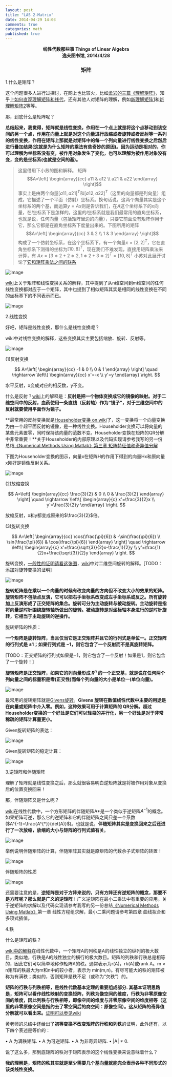 ```yaml
---
layout: post
title: "LAS 2-Matrix"
date: 2014-04-29 14:03
comments: true
categories: math
published: true
---
```


**<center>线性代数那些事 Things of Linear Algebra</center>**
**<center>逸夫图书馆, 2014/4/28</center>**

### <center>矩阵</center>

1.什么是矩阵？

这个问题很多人进行过探讨，在网上也比较火，比如[孟岩的三篇《理解矩阵》](http://blog.csdn.net/myan/article/details/647511)，知乎上[如何直观理解矩阵和线代](http://www.zhihu.com/question/21082351)，还有其他人对矩阵的理解，例如[新理解矩阵1](http://spaces.ac.cn/index.php/archives/1765/)和[新理解矩阵2](http://spaces.ac.cn/index.php/archives/1768/)等等。

那，到底什么是矩阵呢？

**总结起来，我觉得，矩阵就是线性变换，作用在一个点上就是将这个点移动到该空间的另一个点，作用在向量上就是对这个向量进行放缩或者旋转或者反射等一系列的线性变换，作用在矩阵上那就是对矩阵中的每一个列向量进行线性变换之后然后进行叠加结果(这就是为什么矩阵的乘法有些奇妙的原因)。因为运动是相对的，你可以理解为坐标系没有变，被作用对象发生了变化，也可以理解为被作用对象没有变，变的是坐标系(也就是空间的基)。**

> 这里借用下小苏的图和解释。
矩阵$$A=\left[ \begin{array}{cc} a11 & a12 \\ a21 & a22 \end{array} \right]$$
事实上是由两个向量$[a11,a21]^T$和$[a12,a22]^T$（这里的向量都是列向量）组成，它描述了一个平面（仿射）坐标系。换句话说，这两个向量其实是这个坐标系的两个基，而运算$y=Ax$则是告诉我们，在$A$这个坐标系下的$x$向量，在$I$坐标系下是怎样的。这里的$I$坐标系就是我们最常用的直角坐标系，也就是说，任何向量（包括矩阵里边的向量），只要它前面没有矩阵作用于它，那么它都是在直角坐标系下度量出来的。下图所用的矩阵$$A=\left[ \begin{array}{cc} 3 & 2 \\ 1 & 3 \end{array} \right]$$
构成了一个仿射坐标系，在这个坐标系下，有一个向量$x=[2,2]^T$，它在直角坐标系下测得的坐标为$[10,8]^T$，现在我们不难发现，直接用矩阵乘法来计算，有
$Ax=[3∗2+2∗2,1∗2+3∗2]^T=[10,8]^T$
小苏对此展开讨论了[它和矩阵乘法之间的联系](http://spaces.ac.cn/index.php/archives/1768/)

![image](http://hujiaweibujidao.github.io/images/math/xianxinbianhua.png)

[wiki](http://zh.wikipedia.org/wiki/%E7%9F%A9%E9%98%B5)上关于矩阵和线性变换关系的解释，其中提到了从n维空间到m维空间的任何线性变换都对应于一个矩阵，其中也提到了相似矩阵其实是相同的线性变换在不同的坐标基下的不同表示而已。

![image](http://hujiaweibujidao.github.io/images/math/xianxingbianhuan.png)

2.线性变换

好吧，矩阵是线性变换，那什么是线性变换呢？

wiki中对线性变换的解释，这些变换其实主要包括缩放、旋转、反射等。

![image](http://hujiaweibujidao.github.io/images/math/xianxinbianhua2.png)

(1)反射变换

$$
A=\left[ \begin{array}{cc} -1 & 0 \\ 0 & 1 \end{array} \right] \quad
\rightarrow \left\{ \begin{array}{cc} x'=-x \\ y'=y \end{array} \right.
$$

水平反射，x变成对应的相反数，y不变。

什么是反射？[wiki](http://zh.wikipedia.org/wiki/%E5%8F%8D%E5%B0%84_(%E6%95%B0%E5%AD%A6))上的解释是：**反射是把一个物体变换成它的镜像的映射。对于二维空间中的反射，血药使用一条直线（反射轴）作为“镜子”，对于三维空间中的反射就要使用平面作为镜子。**

**最常用的反射变换就是[Householder变换 on wiki](http://zh.wikipedia.org/wiki/%E8%B1%AA%E6%96%AF%E9%9C%8D%E5%B0%94%E5%BE%B7%E5%8F%98%E6%8D%A2)了，这一变换将一个向量变换为由一个超平面反射的镜像，是一种线性变换。Householder变换可以将向量的某些元素置零，同时保持该向量的范数不变。Householder变换在矩阵的QR分解中非常重要！**关于Householder的内部原理以及代码实现请参考我写的另一份总结[《Numerical Methods Using Matlab》第三章 矩阵特征值和奇异值分解](http://hujiaweibujidao.github.io/blog/2014/04/23/numerical-methods-using-matlab/)

下图为Householder变换的图示，向量x在矩阵H的作用下得到的向量Hx和原向量x刚好是镜像反射关系。

![image](http://hujiaweibujidao.github.io/images/math/HouseholderReflection.png)

(2)放缩变换

$$
A=\left[ \begin{array}{cc} \frac{3}{2} & 0 \\ 0 & \frac{3}{2} \end{array} \right] \quad
\rightarrow \left\{ \begin{array}{c} x'=\frac{3}{2}x \\ y'=\frac{3}{2}y \end{array} \right.
$$

放缩反射，x和y都变成原来的$\frac{3}{2}$倍。

(3)旋转变换

$$
A=\left[ \begin{array}{cc} \cos(\frac{\pi}{6}) & -\sin(\frac{\pi}{6}) \\ \sin(\frac{\pi}{6}) & \cos(\frac{\pi}{6}) \end{array} \right] \quad
\rightarrow \left\{ \begin{array}{c} x'=\frac{\sqrt{3}}{2}x-\frac{1}{2}y \\ y'=\frac{1}{2}x+\frac{\sqrt{3}}{2}y \end{array} \right.
$$

旋转变换，[一般性的证明请看这张图](http://hujiaweibujidao.github.io/images/math/xuanzhuanbianhuan1.png)，[wiki](http://zh.wikipedia.org/wiki/%E6%97%8B%E8%BD%AC)中对二维空间旋转的解释。[TODO：添加对旋转变换的证明]

![image](http://hujiaweibujidao.github.io/images/math/xuanzhuanbianhuan2.png)

**旋转矩阵是在乘以一个向量的时候有改变向量的方向但不改变大小的效果的矩阵。旋转矩阵不包括点反演，它可以把右手坐标系改变成左手坐标系或反之。所有旋转加上反演形成了正交矩阵的集合。旋转可分为主动旋转与被动旋转。主动旋转是指将向量逆时针围绕旋转轴所做出的旋转。被动旋转是对坐标轴本身进行的逆时针旋转，它相当于主动旋转的逆操作。**

旋转矩阵的性质：

**一个矩阵是旋转矩阵，当且仅当它是正交矩阵并且它的行列式是单位一。正交矩阵的行列式是 ±1；如果行列式是 −1，则它包含了一个反射而不是真旋转矩阵。**

[TODO：正交矩阵的行列式如果是−1，则它包含了一个反射！如果是1，则它包含了一个旋转！]

**旋转矩阵是正交矩阵，如果它的列向量形成 ${R}^{n}$ 的一个正交基，就是说在任何两个列向量之间的标量积是零(正交性)而每个列向量的大小是单位一(单位向量)。**

![image](http://hujiaweibujidao.github.io/images/math/xuanzhuanjuzhen.png)

最常用的旋转矩阵就是[Givens旋转](http://zh.wikipedia.org/wiki/%E5%90%89%E6%96%87%E6%96%AF%E6%97%8B%E8%BD%AC)。**Givens 旋转在数值线性代数中主要的用途是在向量或矩阵中介入零。例如，这种效果可用于计算矩阵的 QR分解。超过Householder变换的一个好处是它们可以轻易的并行化，另一个好处是对于非常稀疏的矩阵计算量更小。**

Given旋转矩阵的表达：

![image](http://hujiaweibujidao.github.io/images/math/givens.png)

Given旋转矩阵的稳定计算：

![image](http://hujiaweibujidao.github.io/images/math/givens2.png)

3.逆矩阵和伴随矩阵

理解了矩阵就是线性变换之后，那么就很容易明白逆矩阵就是将被作用对象从变换后的位置变换回来！

那，伴随矩阵又是什么呢？

[wiki](http://zh.wikipedia.org/wiki/%E4%BC%B4%E9%9A%8F%E7%9F%A9%E9%98%B5)在线性代数中，一个方形矩阵的伴随矩阵A*是一个类似于逆矩阵$A^{-1}$的概念。如果矩阵可逆，那么它的逆矩阵和它的伴随矩阵之间只差一个系数($A^{-1}=\frac{A^{*}}{det(A)}$)。也就是说，**伴随矩阵其实是变换回来之后还进行了一次放缩，放缩的大小与矩阵的行列式值有关**。

![image](http://hujiaweibujidao.github.io/images/math/bansuijuzhen.png)

举例说明伴随矩阵的计算，伴随矩阵其实就是原矩阵的代数余子式矩阵的转置！

![image](http://hujiaweibujidao.github.io/images/math/bansuijuzhen2.png)

伴随矩阵的性质

![image](http://hujiaweibujidao.github.io/images/math/bansuijuzhen3.png)

还需要注意的是，**逆矩阵是对于方阵来说的，只有方阵还有逆矩阵的概念，那要不是方阵呢？那么就是广义的逆矩阵**！广义逆矩阵在最小二乘法中有重要的应用。关于逆矩阵的求解以及代码实现请参考我写的另一份总结[《Numerical Methods Using Matlab》](http://hujiaweibujidao.github.io/blog/2014/04/23/numerical-methods-using-matlab/)第一章 线性方程组求解，最小二乘问题请参考第四章 曲线拟合和多项式插值。

4.秩

什么是矩阵的秩？

[wiki中的解释](http://zh.wikipedia.org/wiki/%E7%A7%A9_(%E7%BA%BF%E6%80%A7%E4%BB%A3%E6%95%B0))在线性代数中，一个矩阵A的列秩是A的线性独立的纵列的极大数目。类似地，行秩是A的线性独立的横行的极大数目。矩阵的列秩和行秩总是相等的，因此它们可以简单地称作矩阵A的秩。通常表示为r(A)，rk(A)或rank A。m × n矩阵的秩最大为m和n中的较小者，表示为 min(m,n)。有尽可能大的秩的矩阵被称为有满秩；类似的，否则矩阵是秩不足（或称为“欠秩”）的。

**矩阵的行秩与列秩相等，是线性代数基本定理的重要组成部分. 其基本证明思路是，矩阵可以看作线性映射的变换矩阵，列秩为像空间的维度，行秩为非零原像空间的维度，因此列秩与行秩相等，即像空间的维度与非零原像空间的维度相等（这里的非零原像空间是指约去了零空间后的商空间：原像空间）。这从矩阵的奇异值分解就可以看出来。**[证明可以参见wiki](http://zh.wikipedia.org/wiki/%E7%A7%A9_(%E7%BA%BF%E6%80%A7%E4%BB%A3%E6%95%B0))

黄老师的总结中还给出了**初等变换不改变矩阵的行秩和列秩**的证明，此外还有，以下四个表述是等价的：

• A 为满秩矩阵. 
• A 为可逆矩阵. 
• A 为非奇异矩阵.
• |A| $\ne$ 0.

说了这么多，那到底矩阵的秩对于矩阵表示的这个线性变换来说意味着什么？

**我的理解是，矩阵的秩其实就是至少需要几个基向量就能完全表示各种不同形式的该类线性变换。**

<!--
矩阵的一个重要用途是解线性方程组。线性方程组中未知量的系数可以排成一个矩阵，加上常数项，则称为增广矩阵。另一个重要用途是表示线性变换，即是诸如f(x)  = 4x之类的线性函数的推广。设定基底后，某个向量v可以表示为m×1的矩阵,而线性变换f可以表示为行数为m的矩阵A，使得经过变换后得到的向量f(v)可以表示成Av的形式。矩阵的特征值和特征向量可以揭示线性变换的深层特性。
-->





